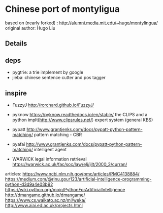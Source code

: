 # Chinese port of montyligua

based on (nearly forked) : http://alumni.media.mit.edu/~hugo/montylingua/
original author: Hugo Liu

## Details

## deps
- pygtrie: a trie implement by google
- jieba: chinese sentence cutter and pos tagger


## inspire

- FuzzyJ
http://rorchard.github.io/FuzzyJ/


- pyknow
https://pyknow.readthedocs.io/en/stable/
the CLIPS and a python implt(http://www.clipsrules.net/)
expert system (general KBS)

- pypatt
http://www.grantjenks.com/docs/pypatt-python-pattern-matching/
pattern matching - CBR

- pyafai
http://www.grantjenks.com/docs/pypatt-python-pattern-matching/
intelligent agent

- WARWICK legal information retrieval
https://warwick.ac.uk/fac/soc/law/elj/jilt/2000_3/curran/

articles:
https://www.ncbi.nlm.nih.gov/pmc/articles/PMC4138884/
https://medium.com/@rinu.gour123/artificial-intelligence-programming-python-d3d9a4e03b92
https://wiki.python.org/moin/PythonForArtificialIntelligence
http://dmangame.github.io/dmangame/
https://www.cs.waikato.ac.nz/ml/weka/
http://www.aiai.ed.ac.uk/projects.html
